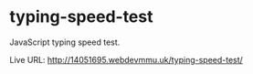 # typing-speed-test
JavaScript typing speed test.

Live URL: http://14051695.webdevmmu.uk/typing-speed-test/
